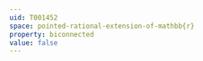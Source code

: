 ```yaml
---
uid: T001452
space: pointed-rational-extension-of-mathbb{r}
property: biconnected
value: false
---
```

